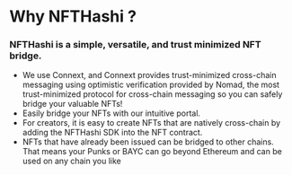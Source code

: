 # Why NFTHashi ?

### NFTHashi is a simple, versatile, and trust minimized NFT bridge.

* We use Connext, and Connext provides trust-minimized cross-chain messaging using optimistic verification provided by Nomad, the most trust-minimized protocol for cross-chain messaging so you can safely bridge your valuable NFTs!
* Easily bridge your NFTs with our intuitive portal.
* For creators, it is easy to create NFTs that are natively cross-chain by adding the NFTHashi SDK into the NFT contract.
* NFTs that have already been issued can be bridged to other chains. That means your Punks or BAYC can go beyond Ethereum and can be used on any chain you like
